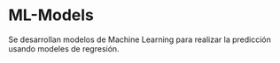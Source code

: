 # ML-Models
Se desarrollan modelos de Machine Learning para realizar la predicción usando modeles de regresión.

